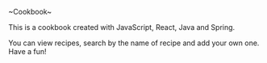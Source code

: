 ~Cookbook~

This is a cookbook created with JavaScript, React, Java and Spring.

You can view recipes, search by the name of recipe and add your own one. Have a fun!
